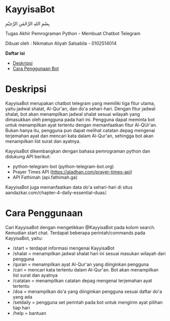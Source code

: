 # KayyisaBot

بِسْمِ اللهِ الرَّحْمٰنِ الرَّحِيْمِ

Tugas Akhir Pemrograman Python - Membuat Chatbot Telegram

Dibuat oleh : Nikmatun Aliyah Salsabila - 0102514014

<!-- markdown-toc start - Don't edit this section. Run M-x markdown-toc-generate-toc again -->
**Daftar isi**

- [Deskripsi](#deskripsi)
- [Cara Penggunaan Bot](#cara-penggunaan)

<!-- markdown-toc end -->

# Deskripsi

KayyisaBot merupakan chatbot telegram yang memiliki tiga fitur utama, yaitu 
jadwal shalat, Al-Qur'an, dan do'a sehari-hari. Dengan fitur jadwal shalat, 
bot akan menampilkan jadwal shalat sesuai wilayah yang dimasukkan oleh pengguna
pada hari ini. Pengguna dapat meminta bot untuk menampilkan ayat tertentu dengan
memanfaatkan fitur Al-QUr'an. Bukan hanya itu, pengguna pun dapat melihat catatan
depag mengenai terjemahan ayat dan mencari kata dalam Al-Qur'an, sehingga bot akan
menampilkan list surat dan ayatnya.

KayyisaBot dikembangkan dengan bahasa pemrograman python dan didukung API berikut:
- python-telegram-bot (python-telegram-bot.org)
- Prayer Times API (https://aladhan.com/prayer-times-api)
- API Fathimah (api.fathimah.ga)

KayyisaBot juga memanfaatkan data do'a sehari-hari di situs aandazkar.com/chapter-4-daily-essential-duas/.

# Cara Penggunaan
Cari KayyisaBot dengan mengetikkan @KayyisaBot pada kolom search. Kemudian start chat.
Terdapat beberapa perintah/commands pada KayyisaBot, yaitu:
- /start = terdapat informasi mengenai KayyisaBot
- /shalat = menampilkan jadwal shalat hari ini sesuai masukan wilayah dari pengguna
- /quran = menampilkan ayat Al-Qur'an yang diinginkan pengguna
- /cari = mencari kata tertentu dalam Al-Qur'an. Bot akan menampilkan list surat dan ayatnya
- /catatan = menampilkan catatan depag mengenai terjemahan ayat tertentu
- /doa = menampilkan do'a yang diinginkan pengguna sesuai daftar do'a yang ada
- /setdaily = pengguna set perintah pada bot untuk mengirim ayat pilihan tiap hari
- /help = bantuan
